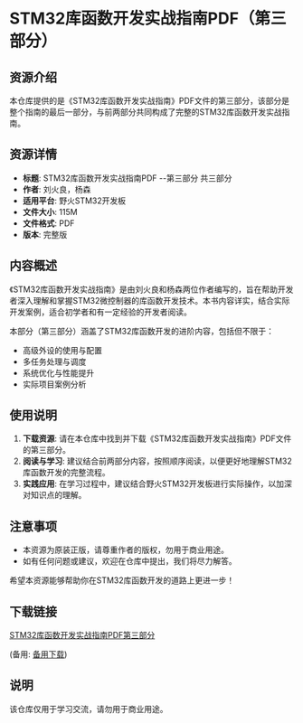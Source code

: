 # STM32库函数开发实战指南PDF（第三部分）

## 资源介绍

本仓库提供的是《STM32库函数开发实战指南》PDF文件的第三部分，该部分是整个指南的最后一部分，与前两部分共同构成了完整的STM32库函数开发实战指南。

## 资源详情

- **标题**: STM32库函数开发实战指南PDF --第三部分 共三部分
- **作者**: 刘火良，杨森
- **适用平台**: 野火STM32开发板
- **文件大小**: 115M
- **文件格式**: PDF
- **版本**: 完整版

## 内容概述

《STM32库函数开发实战指南》是由刘火良和杨森两位作者编写的，旨在帮助开发者深入理解和掌握STM32微控制器的库函数开发技术。本书内容详实，结合实际开发案例，适合初学者和有一定经验的开发者阅读。

本部分（第三部分）涵盖了STM32库函数开发的进阶内容，包括但不限于：

- 高级外设的使用与配置
- 多任务处理与调度
- 系统优化与性能提升
- 实际项目案例分析

## 使用说明

1. **下载资源**: 请在本仓库中找到并下载《STM32库函数开发实战指南》PDF文件的第三部分。
2. **阅读与学习**: 建议结合前两部分内容，按照顺序阅读，以便更好地理解STM32库函数开发的完整流程。
3. **实践应用**: 在学习过程中，建议结合野火STM32开发板进行实际操作，以加深对知识点的理解。

## 注意事项

- 本资源为原装正版，请尊重作者的版权，勿用于商业用途。
- 如有任何问题或建议，欢迎在仓库中提出，我们将尽力解答。

希望本资源能够帮助你在STM32库函数开发的道路上更进一步！

## 下载链接
[STM32库函数开发实战指南PDF第三部分](https://pan.quark.cn/s/28a1b2842fe7) 

(备用: [备用下载](https://pan.baidu.com/s/1j8l7SMEy-tECD1zikHrc2Q?pwd=1234))

## 说明

该仓库仅用于学习交流，请勿用于商业用途。
